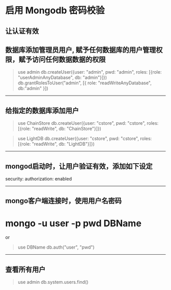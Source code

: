 
启用 Mongodb 密码校验
==============
让认证有效
----

## 数据库添加管理员用户, 赋予任何数据库的用户管理权限，赋予访问任何数据数据的权限
> use admin
> db.createUser({user: "admin", pwd: "admin", roles: [{role: "userAdminAnyDatabase", db: "admin"}]})
> db.grantRolesToUser("admin", [{ role: "readWriteAnyDatabase", db:"admin" }])

----
## 给指定的数据库添加用户
> use ChainStore
> db.createUser({user: "cstore", pwd: "cstore", roles: [{role: "readWrite", db: "ChainStore"}]})

> use LightDB
> db.createUser({user: "cstore", pwd: "cstore", roles: [{role: "readWrite", db: "LightDB"}]})

----
## mongod启动时，让用户验证有效，添加如下设定
security:
  authorization: enabled

----
## mongo客户端连接时，使用用户名密码
# mongo -u user -p pwd DBName
or
> use DBName
> db.auth("user", "pwd")

----
## 查看所有用户
> use admin
> db.system.users.find()